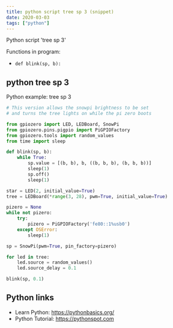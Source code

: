 ```yaml
---
title: python script tree sp 3 (snippet)
date: 2020-03-03
tags: ["python"]
---
```

Python script 'tree sp 3'

Functions in program: 
* `def blink(sp, b):`

## python tree sp 3

Python example: tree sp 3

```python
# This version allows the snowpi brightness to be set
# and turns the tree lights on while the pi zero boots

from gpiozero import LED, LEDBoard, SnowPi
from gpiozero.pins.pigpio import PiGPIOFactory
from gpiozero.tools import random_values
from time import sleep

def blink(sp, b):
    while True:
        sp.value = [(b, b), b, ((b, b, b), (b, b, b))]
        sleep(1)
        sp.off()
        sleep(1)

star = LED(2, initial_value=True)
tree = LEDBoard(*range(3, 28), pwm=True, initial_value=True)

pizero = None
while not pizero:
    try:
        pizero = PiGPIOFactory('fe80::1%usb0')
    except OSError:
        sleep(1)

sp = SnowPi(pwm=True, pin_factory=pizero)

for led in tree:
    led.source = random_values()
    led.source_delay = 0.1

blink(sp, 0.1)

```

## Python links

- Learn Python: https://pythonbasics.org/
- Python Tutorial: https://pythonspot.com

